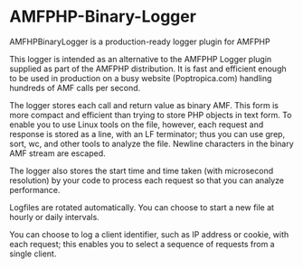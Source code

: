 AMFPHP-Binary-Logger
====================

AMFHPBinaryLogger is a production-ready logger plugin for AMFPHP

This logger is intended as an alternative to the AMFPHP Logger plugin supplied as part of the AMFPHP distribution.  It is fast and efficient enough to be used in production on a busy website (Poptropica.com) handling hundreds of AMF calls per second.

The logger stores each call and return value as binary AMF. This form is more compact and efficient than trying to store PHP objects in text form.  To enable you to use Linux tools on the file, however, each request and response is stored as a line, with an LF terminator; thus you can use grep, sort, wc, and other tools to analyze the file.  Newline characters in the binary AMF stream are escaped.

The logger also stores the start time and time taken (with microsecond resolution) by your code to process each request so that you can analyze performance.

Logfiles are rotated automatically.  You can choose to start a new file at hourly or daily intervals.

You can choose to log a client identifier, such as IP address or cookie, with each request; this enables you to select a sequence of requests from a single client.


